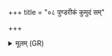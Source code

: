 +++
title = "०८ पुण्डरीकं कुमुदं सम्"

+++
<details><summary>मूलम् (GR)</summary>

पुण्डरीकं कुमुदं सं तनोति  
बिसं शालूकं शफको मुलाली ।  
स्वर्गे लोके स्वधया पिन्वमाना  
उप मा तिष्ठन्तु पुष्करिणीः समक्ताः ॥
</details>